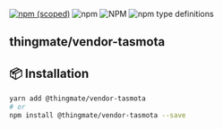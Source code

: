 [![npm (scoped)](https://img.shields.io/npm/v/@thingmate/vendor-tasmota.svg)](https://www.npmjs.com/package/@thingmate/vendor-tasmota)
![npm](https://img.shields.io/npm/dm/@thingmate/vendor-tasmota.svg)
![NPM](https://img.shields.io/npm/l/@thingmate/vendor-tasmota.svg)
![npm type definitions](https://img.shields.io/npm/types/@thingmate/vendor-tasmota.svg)

## thingmate/vendor-tasmota


## 📦 Installation

```bash
yarn add @thingmate/vendor-tasmota
# or
npm install @thingmate/vendor-tasmota --save
```
